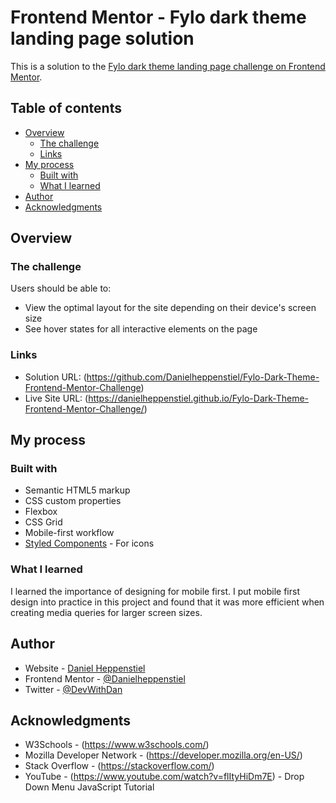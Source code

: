 # Frontend Mentor - Fylo dark theme landing page solution

This is a solution to the [Fylo dark theme landing page challenge on Frontend Mentor](https://www.frontendmentor.io/challenges/fylo-dark-theme-landing-page-5ca5f2d21e82137ec91a50fd).  

## Table of contents

- [Overview](#overview)
  - [The challenge](#the-challenge)
  - [Links](#links)
- [My process](#my-process)
  - [Built with](#built-with)
  - [What I learned](#what-i-learned)
- [Author](#author)
- [Acknowledgments](#acknowledgments)


## Overview

### The challenge

Users should be able to:

- View the optimal layout for the site depending on their device's screen size
- See hover states for all interactive elements on the page

### Links

- Solution URL: (https://github.com/Danielheppenstiel/Fylo-Dark-Theme-Frontend-Mentor-Challenge)
- Live Site URL: (https://danielheppenstiel.github.io/Fylo-Dark-Theme-Frontend-Mentor-Challenge/)

## My process

### Built with

- Semantic HTML5 markup
- CSS custom properties
- Flexbox
- CSS Grid
- Mobile-first workflow
- [Styled Components](https://ionic.io/ionicons/v4) - For icons

### What I learned

I learned the importance of designing for mobile first. I put mobile first design into practice in this project and found that it was more efficient when creating media queries for larger screen sizes.


## Author

- Website - [Daniel Heppenstiel](https://github.com/Danielheppenstiel)
- Frontend Mentor - [@Danielheppenstiel](https://www.frontendmentor.io/profile/Danielheppenstiel)
- Twitter - [@DevWithDan](https://twitter.com/DevWithDan)

## Acknowledgments

* W3Schools - (https://www.w3schools.com/)
* Mozilla Developer Network - (https://developer.mozilla.org/en-US/)
* Stack Overflow - (https://stackoverflow.com/)
* YouTube - (https://www.youtube.com/watch?v=flItyHiDm7E) - Drop Down Menu JavaScript Tutorial
